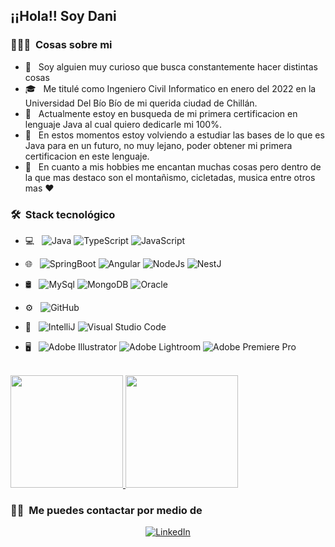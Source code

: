 <h2> ¡¡Hola!! Soy Dani</h2>

<h3> 👨🏻‍💻 &nbsp;Cosas sobre mi </h3>

- 🤔 &nbsp; Soy alguien muy curioso que busca constantemente hacer distintas cosas
- 🎓 &nbsp; Me titulé como Ingeniero Civil Informatico en enero del 2022 en la Universidad Del Bío Bío de mi querida ciudad de Chillán.
- 🏢 &nbsp; Actualmente estoy en busqueda de mi primera certificacion en lenguaje Java al cual quiero dedicarle mi 100%.
- 🌱 &nbsp; En estos momentos estoy volviendo a estudiar las bases de lo que es Java para en un futuro, no muy lejano, poder obtener mi primera certificacion en este lenguaje.
- 🎸 &nbsp; En cuanto a mis hobbies me encantan muchas cosas pero dentro de la que mas destaco son el montañismo, cicletadas, musica entre otros mas &hearts;

<h3> 🛠 &nbsp;Stack tecnológico</h3>

- 💻 &nbsp;
  	![Java](https://img.shields.io/badge/Java-ED8B00?&logo=openjdk&logoColor=white)
  	![TypeScript](https://shields.io/badge/TypeScript-3178C6?logo=TypeScript&logoColor=FFF&style=flat-square)
  	![JavaScript](https://shields.io/badge/JavaScript-F7DF1E?logo=JavaScript&logoColor=000&style=flat-square)
  
- 🌐 &nbsp;
  	![SpringBoot](https://img.shields.io/badge/SpringBoot-6DB33F?style=flat-square&logo=Spring&logoColor=white)
	![Angular](https://img.shields.io/badge/Angular-DD0031?&logo=angular&logoColor=white)
	![NodeJs](https://img.shields.io/badge/NodeJs-339933?&logo=Node.js&logoColor=white)
	![NestJ](https://img.shields.io/badge/-NestJs-ea2845?style=flat-square&logo=nestjs&logoColor=white)
  
- 🛢 &nbsp;
  	![MySql](https://shields.io/badge/MySQL-lightgrey?logo=mysql&style=plastic&logoColor=white&labelColor=blue)
  	![MongoDB](https://img.shields.io/badge/-MongoDB-13aa52?&logo=mongodb&logoColor=white)
  	![Oracle](https://img.shields.io/badge/Oracle-Database-blue?logo=oracle)
  
- ⚙️ &nbsp;
  	![GitHub](https://img.shields.io/badge/GitHub-6DB33F?&logo=Git&logoColor=black)
  
- 🔧 &nbsp;
        ![IntelliJ](https://img.shields.io/badge/Intellij%20Idea-000?logo=intellij-idea)
	![Visual Studio Code](https://img.shields.io/badge/Visual%20Studio%20Code-0078d7.svg?style=for-the-badge&logo=visual-studio-code&logoColor=white)

- 🖥 &nbsp;
  ![Adobe Illustrator](https://img.shields.io/badge/adobe%20illustrator-%23FF9A00.svg?style=for-the-badge&logo=adobe%20illustrator&logoColor=white)
  ![Adobe Lightroom](https://img.shields.io/badge/Adobe%20Lightroom-31A8FF.svg?style=for-the-badge&logo=Adobe%20Lightroom&logoColor=white)
  ![Adobe Premiere Pro](https://img.shields.io/badge/Adobe%20Premiere%20Pro-9999FF.svg?style=for-the-badge&logo=Adobe%20Premiere%20Pro&logoColor=white)

<br/>

<a href="https://github.com/DanielArellano97">
  <img height="180em" src="https://github-readme-stats.vercel.app/api?username=DanielArellano97&theme=buefy&show_icons=true" />
  <img height="180em" src="https://github-readme-stats.vercel.app/api/top-langs/?username=DanielArellano97&theme=buefy&layout=compact" />
</a>

<br/>

<h3> 🤝🏻 &nbsp;Me puedes contactar por medio de </h3>

<p align="center">
<a href="https://www.linkedin.com/in/daniel-arellano-a8979a18b/"><img alt="LinkedIn" src="https://img.shields.io/badge/LinkedIn-Daniel_Arellano_Gonzalez-blue?style=flat-square&logo=linkedin"></a>
</p>
